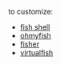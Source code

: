 to customize:

- [fish shell](https://github.com/fish-shell/fish-shell)
- [ohmyfish](https://github.com/oh-my-fish/oh-my-fish)
- [fisher](https://github.com/fisherman/fisherman)
- [virtualfish](https://github.com/adambrenecki/virtualfish)
